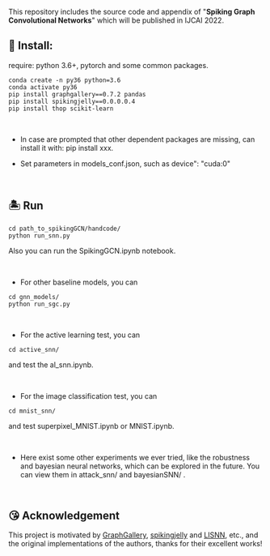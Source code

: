 This repository includes the source code and appendix of "**Spiking Graph Convolutional Networks**" which will be published in IJCAI 2022.

## 🗻 Install:

require: python 3.6+, pytorch and some common packages.

```
conda create -n py36 python=3.6
conda activate py36
pip install graphgallery==0.7.2 pandas
pip install spikingjelly==0.0.0.0.4
pip install thop scikit-learn
```

<br/>

- In case are prompted that other dependent packages are missing, can install it with: pip install xxx.
- Set parameters in models_conf.json, such as device": "cuda:0"
  
  <br/>

## 🏝️ **Run**

```
cd path_to_spikingGCN/handcode/
python run_snn.py
```


  Also you can run the SpikingGCN.ipynb notebook.


<br/>

- For other baseline models, you can

```
cd gnn_models/
python run_sgc.py
```

<br/>

- For the active learning test, you can

```
cd active_snn/
```


  and test the al_snn.ipynb.


<br/>

- For the image classification test, you can

```
cd mnist_snn/
```


  and test superpixel_MNIST.ipynb or MNIST.ipynb.


<br/>

- Here exist some other experiments we ever tried, like the robustness and bayesian neural networks, which can be explored in the future. You can view them in attack_snn/ and bayesianSNN/ .

<br/>

## 😘 Acknowledgement

This project is motivated by [GraphGallery](https://github.com/EdisonLeeeee/GraphGallery.git), [spikingjelly](https://github.com/fangwei123456/spikingjelly.git) and [LISNN](https://github.com/Delver-of-Squeakrets/LISNN.git), etc., and the original implementations of the authors, thanks for their excellent works!
